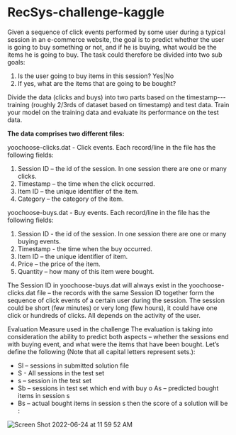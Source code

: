 # RecSys-challenge-kaggle
 Given a sequence of click events performed by some user during a typical session in an e-commerce website, the goal is to predict whether the user is going to buy something or not, and if he is buying, what would be the items he is going to buy. The task could therefore be divided into two sub goals: 
 
 1. Is the user going to buy items in this session? Yes|No 
 2. If yes, what are the items that are going to be bought?

Divide the data (clicks and buys) into two parts based on the timestamp---training (roughly 2/3rds of dataset based on timestamp) and test data. Train your model on the training data and evaluate its performance on the test data.

**The data comprises two different files:**

yoochoose-clicks.dat - Click events. 
Each record/line in the file has the following fields:
1. Session ID – the id of the session. In one session there are one or many clicks.
2. Timestamp – the time when the click occurred.
3. Item ID – the unique identifier of the item.
4. Category – the category of the item.

yoochoose-buys.dat - Buy events. 
Each record/line in the file has the following fields:
1. Session ID - the id of the session. In one session there are one or many buying events.
2. Timestamp - the time when the buy occurred.
3. Item ID – the unique identifier of item.
4. Price – the price of the item.
5. Quantity – how many of this item were bought.

The Session ID in yoochoose-buys.dat will always exist in the yoochoose-clicks.dat file – the records with the same Session ID together form the sequence of click events of a certain user during the session. The session could be short (few minutes) or very long (few hours), it could have one click or hundreds of clicks. All depends on the activity of the user.

Evaluation Measure used in the challenge
The evaluation is taking into consideration the ability to predict both aspects – whether the sessions end with buying event, and what were the items that have been bought. Let’s define the following (Note that all capital letters represent sets.):
- Sl – sessions in submitted solution file
- S - All sessions in the test set
- s – session in the test set
- Sb – sessions in test set which end with buy o As – predicted bought items in session s
- Bs – actual bought items in session s
then the score of a solution will be :

![Screen Shot 2022-06-24 at 11 59 52 AM](https://user-images.githubusercontent.com/70657426/175521666-ccef9219-5751-4224-bec9-5b27460220ec.png)


